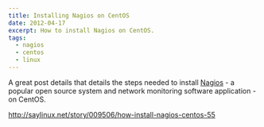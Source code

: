 ```yaml
---
title: Installing Nagios on CentOS
date: 2012-04-17
excerpt: How to install Nagios on CentOS.
tags:
  - nagios
  - centos
  - linux
---
```


A great post details that details the steps needed to install
[Nagios](http://nagios.org) - a popular open source system and network
monitoring software application - on CentOS.

<http://saylinux.net/story/009506/how-install-nagios-centos-55>
